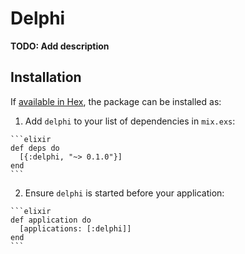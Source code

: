 # Delphi

**TODO: Add description**

## Installation

If [available in Hex](https://hex.pm/docs/publish), the package can be installed as:

  1. Add `delphi` to your list of dependencies in `mix.exs`:

    ```elixir
    def deps do
      [{:delphi, "~> 0.1.0"}]
    end
    ```

  2. Ensure `delphi` is started before your application:

    ```elixir
    def application do
      [applications: [:delphi]]
    end
    ```

